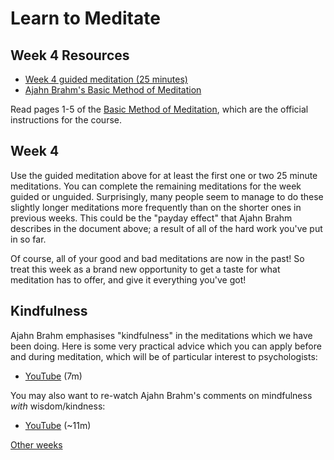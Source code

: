 # Learn to Meditate

## Week 4 Resources

* [Week 4 guided meditation (25 minutes)](https://goo.gl/UTqUJG)
* [Ajahn Brahm's Basic Method of Meditation](ajahn-brahm_the-basic-method-of-meditation.pdf)

Read pages 1-5 of the [Basic Method of Meditation](ajahn-brahm_the-basic-method-of-meditation.pdf), which are the official instructions for the course.

## Week 4

Use the guided meditation above for at least the first one or two 25 minute meditations.  You can complete the remaining meditations for the week guided or unguided.  Surprisingly, many people seem to manage to do these slightly longer meditations more frequently than on the shorter ones in previous weeks.  This could be the "payday effect" that Ajahn Brahm describes in the document above; a result of all of the hard work you've put in so far.  

Of course, all of your good and bad meditations are now in the past!  So treat this week as a brand new opportunity to get a taste for what meditation has to offer, and give it everything you've got!

## Kindfulness

Ajahn Brahm emphasises "kindfulness" in the meditations which we have been doing.  Here is some very practical advice which you can apply before and during meditation, which will be of particular interest to psychologists:

* [YouTube](https://www.youtube.com/embed/UU2oKq8X_po?start=240&end=712) (7m)

You may also want to re-watch Ajahn Brahm's comments on mindfulness _with_ wisdom/kindness:

* [YouTube](https://www.youtube.com/embed/MpUnY_GdOu0?start=810&end=1515) (~11m)

[Other weeks](index.md)
